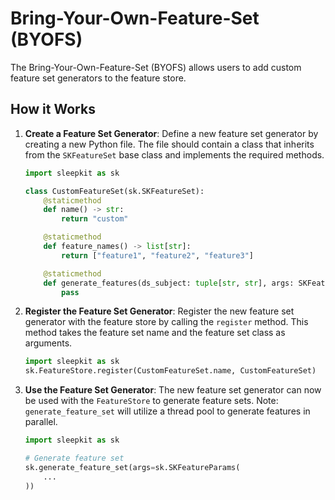 # Bring-Your-Own-Feature-Set (BYOFS)

The Bring-Your-Own-Feature-Set (BYOFS) allows users to add custom feature set generators to the feature store.

## How it Works

1. **Create a Feature Set Generator**: Define a new feature set generator by creating a new Python file. The file should contain a class that inherits from the `SKFeatureSet` base class and implements the required methods.

    ```python
    import sleepkit as sk

    class CustomFeatureSet(sk.SKFeatureSet):
        @staticmethod
        def name() -> str:
            return "custom"

        @staticmethod
        def feature_names() -> list[str]:
            return ["feature1", "feature2", "feature3"]

        @staticmethod
        def generate_features(ds_subject: tuple[str, str], args: SKFeatureParams):
            pass
    ```

2. **Register the Feature Set Generator**: Register the new feature set generator with the feature store by calling the `register` method. This method takes the feature set name and the feature set class as arguments.

    ```python
    import sleepkit as sk
    sk.FeatureStore.register(CustomFeatureSet.name, CustomFeatureSet)
    ```
3. **Use the Feature Set Generator**: The new feature set generator can now be used with the `FeatureStore` to generate feature sets. Note:` generate_feature_set` will utilize a thread pool to generate features in parallel.

    ```python
    import sleepkit as sk

    # Generate feature set
    sk.generate_feature_set(args=sk.SKFeatureParams(
        ...
    ))
    ```
